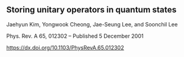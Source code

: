 ## Storing unitary operators in quantum states

Jaehyun Kim, Yongwook Cheong, Jae-Seung Lee, and Soonchil Lee

Phys. Rev. A 65, 012302 – Published 5 December 2001

https://dx.doi.org/10.1103/PhysRevA.65.012302
